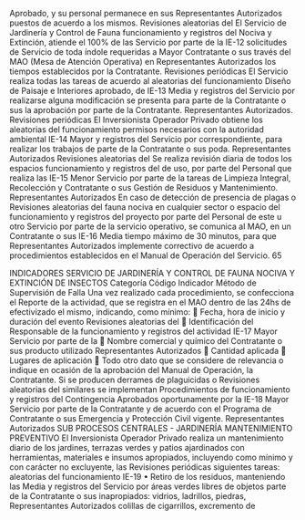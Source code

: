 Aprobado, y su personal permanece en sus
Representantes Autorizados
puestos de acuerdo a los mismos.
Revisiones aleatorias del
El Servicio de Jardinería y Control de Fauna
funcionamiento y registros del
Nociva y Extinción, atiende el 100% de las
Servicio por parte de la
IE-12 solicitudes de Servicio de toda índole requeridas a Mayor
Contratante o sus
través del MAO (Mesa de Atención Operativa) en
Representantes Autorizados
los tiempos establecidos por la Contratante.
Revisiones periódicas
El Servicio realiza todas las tareas de acuerdo al
aleatorias del funcionamiento
Diseño de Paisaje e Interiores aprobado, de
IE-13 Media y registros del Servicio por
realizarse alguna modificación se presenta para
parte de la Contratante o sus
la aprobación por parte de la Contratante.
Representantes Autorizados.
Revisiones periódicas
El Inversionista Operador Privado obtiene los
aleatorias del funcionamiento
permisos necesarios con la autoridad ambiental
IE-14 Mayor y registros del Servicio por
correspondiente, para realizar los trabajos de
parte de la Contratante o sus
poda.
Representantes Autorizados
Revisiones aleatorias del
Se realiza revisión diaria de todos los espacios
funcionamiento y registros del
de uso, por parte del Personal que realiza las
IE-15 Menor Servicio por parte de la
tareas de Limpieza Integral, Recolección y
Contratante o sus
Gestión de Residuos y Mantenimiento.
Representantes Autorizados
En caso de detección de presencia de plagas o Revisiones aleatorias del
fauna nociva en cualquier sector o espacio del funcionamiento y registros del
proyecto por parte del Personal de este u otro Servicio por parte de la
servicio operativo, se comunica al MAO, en un Contratante o sus
IE-16 Media
tiempo máximo de 30 minutos, para que Representantes Autorizados
implemente correctivo de acuerdo a
procedimientos establecidos en el Manual de
Operación del Servicio.
65

INDICADORES SERVICIO DE JARDINERÍA Y CONTROL DE
FAUNA NOCIVA Y EXTINCIÓN DE INSECTOS
Categoría
Código Indicador Método de Supervisión
de Falla
Una vez realizado cada procedimiento, se
confecciona el Reporte de la actividad, que se
registra en el MAO dentro de las 24hs de
efectivizado el mismo, indicando, como mínimo:
 Fecha, hora de inicio y duración del
evento
Revisiones aleatorias del
 Identificación del Responsable de la
funcionamiento y registros del
actividad
IE-17 Mayor Servicio por parte de la
 Nombre comercial y químico del
Contratante o sus
producto utilizado
Representantes Autorizados
 Cantidad aplicada
 Lugares de aplicación
 Todo otro dato que se considere de
relevancia o indique en ocasión de la
aprobación del Manual de Operación, la
Contratante.
Si se producen derrames de plaguicidas o
Revisiones aleatorias del
similares se implementan Procedimientos de
funcionamiento y registros del
Contingencia Aprobados oportunamente por la
IE-18 Mayor Servicio por parte de la
Contratante y de acuerdo con el Programa de
Contratante o sus
Emergencia y Protección Civil vigente.
Representantes Autorizados
SUB PROCESOS CENTRALES - JARDINERÍA
MANTENIMIENTO PREVENTIVO
El Inversionista Operador Privado realiza un
mantenimiento diario de los jardines, terrazas
verdes y patios ajardinados con herramientas,
materiales e insumos apropiados, incluyendo
como mínimo y con carácter no excluyente, las Revisiones periódicas
siguientes tareas: aleatorias del funcionamiento
IE-19
• Retiro de los residuos, manteniendo las Media y registros del Servicio por
áreas verdes libres de objetos parte de la Contratante o sus
inapropiados: vidrios, ladrillos, piedras, Representantes Autorizados
colillas de cigarrillos, excremento de
